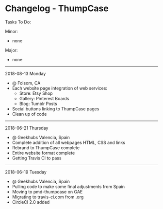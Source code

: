 
Changelog - ThumpCase
=====================

Tasks To Do:

Minor:
* none

Major:
* none

----------

2018-08-13 Monday

* @ Folsom, CA
* Each website page integration of web services:
  * Store: Etsy Shop
  * Gallery: Pinterest Boards
  * Blog: Tumblr Posts
* Social buttons linking to ThumpCase pages
* Clean up of code

----------

2018-06-21 Thursday

* @ Geekhubs Valencia, Spain
* Complete addition of all webpages HTML, CSS and links
* Rebrand to ThumpCase complete
* Entire website format complete
* Getting Travis CI to pass

----------

2018-06-19 Tuesday

* @ Geekhubs Valencia, Spain
* Pulling code to make some final adjustments from Spain
* Moving to pmd-thumpcase on GAE
* Migrating to travis-ci.com from .org
* CircleCI 2.0 added

----------
